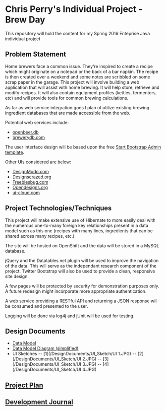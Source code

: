 # Chris Perry's Individual Project - Brew Day

This repository will hold the content for my Spring 2016 Enteprise Java individual project

## Problem Statement

Home brewers face a common issue.  They're inspired to create a recipe which might originate on a notepad or the back of a bar napkin.  The recipe is then created over a weekend and some notes are scribbled on some scrap paper in the garage.  This project will involve building a web application that will assist with home brewing.  It will help store, retrieve and modify recipes.  It will also contain equipment profiles (kettles, fermenters, etc) and will provide tools for common brewing calculations.

As far as web service integration goes I plan ot utilize existing brewing ingredient databases that are made accessible from the web.  

Potential web services include: 
- [openbeer.db](http://openbeer.github.io)
- [brewerydb.com](http://www.brewerydb.com)

The user interface design will be based upon the free [Start Bootstrap Admin template](http://startbootstrap.com/template-overviews/sb-admin-2/).

Other UIs considered are below:
- [DesignModo.com](http://designmodo.com/flat#buy)
- [Designscrazed.org](http://designscrazed.org/free-html-css3-ui-kits/)
- [Freebiesbug.com](http://freebiesbug.com/code-stuff/html-ui-kits/)
- [Opendesigns.org](http://www.opendesigns.org/design/leather-coffee/)
- [ui-cloud.com](http://ui-cloud.com/free-ui-elements/)

## Project Technologies/Techniques
This project will make extensive use of Hibernate to more easily deal with the numerous one-to-many foreign key relationships present in a data model such as this one (recipes with many lines, ingredients that can be shared across many recipes, etc.)

The site will be hosted on OpenShift and the data will be stored in a MySQL database.

jQuery and the Datatables.net plugin will be used to improve the navigation of the data.  This will serve as the independant research component of the project.  Twitter Bootstrap will also be used to provide a clean, responsive site design.

A few pages will be protected by security for demonstration purposes only.  A future redesign might incorporate more appropriate authentication.

A web service providing a RESTful API and returning a JSON response will be consumed and presented to the user.

Logging will be done via log4j and jUnit will be used for testing.

## Design Documents
- [Data Model](/DesignDocuments/DataModel/brewday_data_model.pdf)
- [Data Model Diagram (simplified)](/DesignDocuments/DataModel/brewday_data_model_diagram.pdf)
- UI Sketches
-- [1](/DesignDocuments/UI_Sketch/UI 1.JPG)
-- [2](/DesignDocuments/UI_Sketch/UI 2.JPG)
-- [3](/DesignDocuments/UI_Sketch/UI 3.JPG)
-- [4](/DesignDocuments/UI_Sketch/UI 4.JPG)

## [Project Plan](ProjectPlan.md)

## [Development Journal](Journal.md)
